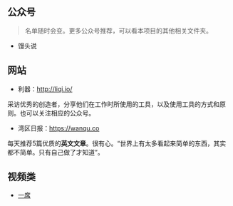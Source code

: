 




## 公众号

> 名单随时会变。更多公众号推荐，可以看本项目的其他相关文件夹。


- 馒头说











## 网站


- 利器：<http://liqi.io/>

采访优秀的创造者，分享他们在工作时所使用的工具，以及使用工具的方式和原则。也可以关注相应的公众号。


- 湾区日报：<https://wanqu.co>

每天推荐5篇优质的**英文文章**。很有心。“世界上有太多看起来简单的东西，其实都不简单。只有自己做了才知道”。



## 视频类


- [一席](https://yixi.tv/)







